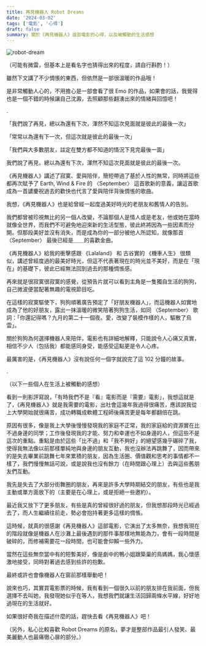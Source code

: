 ```yaml
---
title: 再見機器人 Robot Dreams
date: '2024-03-02'
tags: ['電影', '心得']
draft: false
summary: 關於《再見機器人》這部電影的心得，以及被觸動的生活感想
---
```


![robot-dream](/review/robot-dream/cover-zh-TW.png)

（可能有微雷，但基本上是看名字也猜得出來的程度，請自行斟酌！）

雖然下文講了不少惆悵的東西，但依然是一部很溫暖的作品哦！

是非常觸動人心的，不用擔心是一部會看了很 Emo 的作品，如果會的話，我覺得也是一個不錯的時候讓自己沈澱，去照顧那些翻湧出來的情緒與回憶吧！

.

「我們說了再見，總以為還有下次，渾然不知這次見面就是彼此的最後一次」

「常常以為還有下一次，但這次就是彼此的最後一次」

「我們與大多數朋友，註定在雙方都不知道的情況下見完最後一面」

我們說了再見，總以為還有下次，渾然不知這次見面就是彼此的最後一次。

《再見機器人》講述了寂寞、愛與陪伴，簡短帶過了基於人性的無常，同時將這些都再次賦予了 Earth, Wind & Fire 的 〈September〉 這首歌新的意義，讓這首歌成為一首譨慶祝過去的歡快也代言了愛與陪伴背後惆悵的歌曲。

我想，《再見機器人》也是給曾經一起度過美好時光的老朋友和舊情人的告別。

我們都曾被珍視無比的另一個人改變，不論那個人是情人或是老友，他或她在當時就像全世界，而我們不可避免地迎來新的生活型態，彼此終將因為一些因素而分開。但那段美好並沒有消失，而是成為你的一部分被他人所認知，就像那首 〈September〉 最後已經是＿＿的喜歡金曲。

《再見機器人》給我的衝擊感跟 《Lalaland》 和 古谷實的 《機車人生》 很類似，講述曾經度過的最美好時光，但這不代表著現在的時光並不美好，而是在「現在」的基礎下，彼此已經無法回到過去的那種惆悵感。

再來就是很寂寞很寂寞的感覺，從預告片就可以看到主角是一隻獨自生活的狗狗，自己微波便當配著無趣的電視節目吃。

在這樣的寂寞驅使下，狗狗順著廣告預定了「好朋友機器人」，而這機器人如實地成為了他的好朋友，露出一抹溫暖的微笑陪著狗狗生活，如同 〈September〉 歌詞：「你還記得嗎？九月的第二十一個夜。愛，改變了裝模作樣的人，驅散了烏雲」。

關於狗狗為何選擇機器人來陪伴，電影也有詳細地解釋，只能說令人心痛又真實，相信不少人（包括我）都能感同身受，能感受這點更是令人心疼。

最厲害的是，《再見機器人》沒有說任何一個字就說完了這 102 分鐘的故事。

.

（以下一些個人在生活上被觸動的感想）

看到一則影評寫說，「有時我們不是『看』電影而是『需要』電影」，我想這就是了，《再見機器人》就是我需要的電影，出社會這幾年我過得很痛苦，應該說我從上大學開始就很痛苦，成功轉職成軟體工程師後痛苦更是每年都翻倍在跳。

原因有很多，像是我上大學後慢慢發現我的家庭不正常，我的家庭給的資源實在比不過身邊的同學；工作後發現我的才能、努力和幸運也不如身邊的人，但這些不是這次的重點。重點是由於這些「比不過」和「我不夠好」的絕望感幾乎碾碎了我，使得我無法像以前那樣單純地與身邊的朋友互動，我也沒辦法再跳舞了，因而帶來的是失去畢業前跳舞七年來累積的朋友，因為生活圈、價值觀和思考的事情都不一樣了，我們慢慢無話可說，或是說我也沒有餘力（在時間跟心理上）去與這些舊朋友們互動。

我先是失去了大部分街舞圈的朋友，再來是許多大學時期結交的朋友，有些也是我主動或單方面放下的（主要是在心理上，或是拒絕一些邀約）。

最近我又放下了更多朋友，有些是真的曾經很好過的朋友，但我想那段時光已經過去了，而人生繼續往前走，勢必會抱持著更多這樣的惆悵。

這時候，就真的很感謝《再見機器人》這部電影，它演出了太多無奈，我想我現在的階段就像是機器人在沙灘上最後遇到的那件事那樣地無能為力，會有一段時間是破碎的，而修補需要花一段時間，也可能會仰賴一些外力。

當然在這些無奈當中有的短暫美好，像是劇中的鴨小姐跟築巢的鳥媽媽，我心懷感激地接受，同時對著過去感到些許的抱歉。

最終或許也會像機器人在窗前那樣舉動吧！

說來也巧，其實買電影票的時候，我有看到一個很久以前的朋友排在我前面，但我選擇不去叫她，我發現她似乎在等人，我想我們就讓生活回歸兩條水平線，好好地過現在的生活就好。

如果很好奇我在描述什麼的話，趕快去看《再見機器人》吧！

（另外，私心比較喜歡 Robot Dreams 的原名，夢才是整部作品最引人發笑、最美麗動人也最痛徹心扉的部分。）
